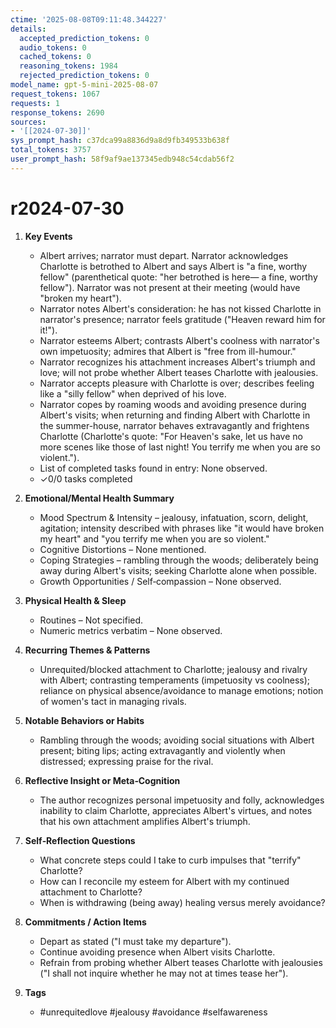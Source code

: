 ```yaml
---
ctime: '2025-08-08T09:11:48.344227'
details:
  accepted_prediction_tokens: 0
  audio_tokens: 0
  cached_tokens: 0
  reasoning_tokens: 1984
  rejected_prediction_tokens: 0
model_name: gpt-5-mini-2025-08-07
request_tokens: 1067
requests: 1
response_tokens: 2690
sources:
- '[[2024-07-30]]'
sys_prompt_hash: c37dca99a8836d9a8d9fb349533b638f
total_tokens: 3757
user_prompt_hash: 58f9af9ae137345edb948c54cdab56f2
---
```

# r2024-07-30

1. **Key Events**
   - Albert arrives; narrator must depart. Narrator acknowledges Charlotte is betrothed to Albert and says Albert is "a fine, worthy fellow" (parenthetical quote: "her betrothed is here— a fine, worthy fellow"). Narrator was not present at their meeting (would have "broken my heart").
   - Narrator notes Albert's consideration: he has not kissed Charlotte in narrator's presence; narrator feels gratitude ("Heaven reward him for it!").
   - Narrator esteems Albert; contrasts Albert's coolness with narrator's own impetuosity; admires that Albert is "free from ill-humour."
   - Narrator recognizes his attachment increases Albert's triumph and love; will not probe whether Albert teases Charlotte with jealousies.
   - Narrator accepts pleasure with Charlotte is over; describes feeling like a "silly fellow" when deprived of his love.
   - Narrator copes by roaming woods and avoiding presence during Albert's visits; when returning and finding Albert with Charlotte in the summer-house, narrator behaves extravagantly and frightens Charlotte (Charlotte's quote: "For Heaven's sake, let us have no more scenes like those of last night! You terrify me when you are so violent.").
   - List of completed tasks found in entry: None observed.
   - ✓0/0 tasks completed

2. **Emotional/Mental Health Summary**
   - Mood Spectrum & Intensity – jealousy, infatuation, scorn, delight, agitation; intensity described with phrases like "it would have broken my heart" and "you terrify me when you are so violent."
   - Cognitive Distortions – None mentioned.
   - Coping Strategies – rambling through the woods; deliberately being away during Albert's visits; seeking Charlotte alone when possible.
   - Growth Opportunities / Self‑compassion – None observed.

3. **Physical Health & Sleep**
   - Routines – Not specified.
   - Numeric metrics verbatim – None observed.

4. **Recurring Themes & Patterns**
   - Unrequited/blocked attachment to Charlotte; jealousy and rivalry with Albert; contrasting temperaments (impetuosity vs coolness); reliance on physical absence/avoidance to manage emotions; notion of women's tact in managing rivals.

5. **Notable Behaviors or Habits**
   - Rambling through the woods; avoiding social situations with Albert present; biting lips; acting extravagantly and violently when distressed; expressing praise for the rival.

6. **Reflective Insight or Meta‑Cognition**
   - The author recognizes personal impetuosity and folly, acknowledges inability to claim Charlotte, appreciates Albert's virtues, and notes that his own attachment amplifies Albert's triumph.

7. **Self‑Reflection Questions**
   - What concrete steps could I take to curb impulses that "terrify" Charlotte?
   - How can I reconcile my esteem for Albert with my continued attachment to Charlotte?
   - When is withdrawing (being away) healing versus merely avoidance?

8. **Commitments / Action Items**
   - Depart as stated ("I must take my departure").
   - Continue avoiding presence when Albert visits Charlotte.
   - Refrain from probing whether Albert teases Charlotte with jealousies ("I shall not inquire whether he may not at times tease her").

9. **Tags**
   - #unrequitedlove #jealousy #avoidance #selfawareness